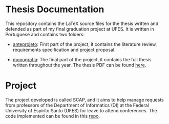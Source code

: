 # Thesis Documentation
This repository contains the LaTeX source files for the thesis written and defended as part of my final graduation project at UFES. It is written in Portuguese and contains two folders:

- [anteprojeto](./tcc-anteprojeto): First part of the project, it contains the literature review, requirements specification and project proposal.

- [monografia](./tcc-monografia): The final part of the project, it contains the full thesis written throughout the year. The thesis PDF can be found [here](./tcc-monografia/pg-sophie-dilhon.pdf).

# Project

The project developed is called SCAP, and it aims to help manage requests from professors of the Department of Informatics (DI) at the Federal University of Espírito Santo (UFES) for leave to attend conferences.
The code implemented can be found in this [repo](https://github.com/AHalic/scap).
